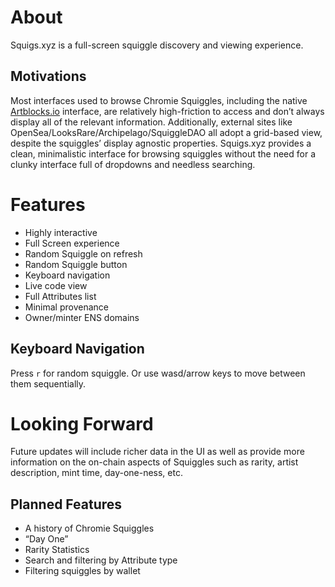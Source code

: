 # About

Squigs.xyz is a full-screen squiggle discovery and viewing experience.

## Motivations

Most interfaces used to browse Chromie Squiggles, including the native [Artblocks.io](http://Artblocks.io) interface, are relatively high-friction to access and don’t always display all of the relevant information. Additionally, external sites like OpenSea/LooksRare/Archipelago/SquiggleDAO all adopt a grid-based view, despite the squiggles’ display agnostic properties. Squigs.xyz provides a clean, minimalistic interface for browsing squiggles without the need for a clunky interface full of dropdowns and needless searching.

# Features

- Highly interactive
- Full Screen experience
- Random Squiggle on refresh
- Random Squiggle button
- Keyboard navigation
- Live code view
- Full Attributes list
- Minimal provenance
- Owner/minter ENS domains

## Keyboard Navigation

Press `r` for random squiggle. Or use wasd/arrow keys to move between them sequentially.

# Looking Forward

Future updates will include richer data in the UI as well as provide more information on the on-chain aspects of Squiggles such as rarity, artist description, mint time, day-one-ness, etc.

## Planned Features

- A history of Chromie Squiggles
- “Day One”
- Rarity Statistics
- Search and filtering by Attribute type
- Filtering squiggles by wallet

